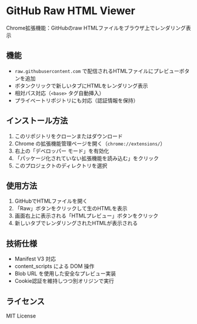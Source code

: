 # GitHub Raw HTML Viewer

Chrome拡張機能：GitHubのraw HTMLファイルをブラウザ上でレンダリング表示

## 機能

- `raw.githubusercontent.com` で配信されるHTMLファイルにプレビューボタンを追加
- ボタンクリックで新しいタブにHTMLをレンダリング表示
- 相対パス対応（`<base>` タグ自動挿入）
- プライベートリポジトリにも対応（認証情報を保持）

## インストール方法

1. このリポジトリをクローンまたはダウンロード
2. Chrome の拡張機能管理ページを開く（`chrome://extensions/`）
3. 右上の「デベロッパー モード」を有効化
4. 「パッケージ化されていない拡張機能を読み込む」をクリック
5. このプロジェクトのディレクトリを選択

## 使用方法

1. GitHubでHTMLファイルを開く
2. 「Raw」ボタンをクリックして生のHTMLを表示
3. 画面右上に表示される「HTMLプレビュー」ボタンをクリック
4. 新しいタブでレンダリングされたHTMLが表示される

## 技術仕様

- Manifest V3 対応
- content_scripts による DOM 操作
- Blob URL を使用した安全なプレビュー実装
- Cookie認証を維持しつつ別オリジンで実行

## ライセンス

MIT License